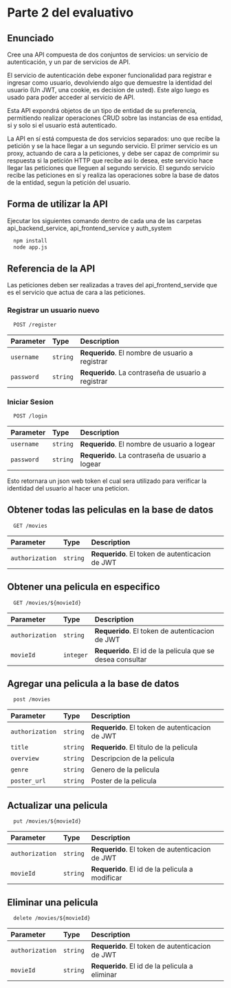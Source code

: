 
# Parte 2 del evaluativo

## Enunciado

Cree una API compuesta de dos conjuntos de servicios: un servicio de autenticación, y un par de servicios de API. 

El servicio de autenticación debe exponer funcionalidad para registrar e ingresar como usuario, devolviendo algo que demuestre la identidad del usuario (Un JWT, una cookie, es decision de usted). Este algo luego es usado para poder acceder al servicio de API. 

Esta API expondrá objetos de un tipo de entidad de su preferencia, permitiendo realizar operaciones CRUD sobre las instancias de esa entidad, si y solo si el usuario está autenticado. 

La API en sí está compuesta de dos servicios separados: uno que recibe la petición y se la hace llegar a un segundo servicio. El primer servicio es un proxy, actuando de cara a la peticiones, y debe ser capaz de comprimir su respuesta si la petición HTTP que recibe asi lo desea, este servicio hace llegar las peticiones que lleguen al segundo servicio. El segundo servicio recibe las peticiones en sí y realiza las operaciones sobre la base de datos de la entidad, segun la petición del usuario.



## Forma de utilizar la API

Ejecutar los siguientes comando dentro de cada una de las carpetas api_backend_service, api_frontend_service y auth_system

```bash
  npm install
  node app.js
```

## Referencia de la API

Las peticiones deben ser realizadas a traves del api_frontend_servide que es el servicio que actua de cara a las peticiones.

### Registrar un usuario nuevo

```http
  POST /register
```

| Parameter | Type     | Description                |
| :-------- | :------- | :------------------------- |
| `username` | `string` | **Requerido**. El nombre de usuario a registrar |
| `password` | `string` | **Requerido**. La contraseña de usuario a registrar |

### Iniciar Sesion

```http
  POST /login
```

| Parameter | Type     | Description                       |
| :-------- | :------- | :-------------------------------- |
| `username` | `string` | **Requerido**. El nombre de usuario a logear |
| `password` | `string` | **Requerido**. La contraseña de usuario a logear |

Esto retornara un json web token el cual sera utilizado para verificar la identidad del usuario al hacer una peticion.

## Obtener todas las peliculas en la base de datos

```http
  GET /movies
```

| Parameter | Type     | Description                       |
| :-------- | :------- | :-------------------------------- |
| `authorization` | `string` | **Requerido**. El token de autenticacion de JWT |

## Obtener una pelicula en especifico

```http
  GET /movies/${movieId}
```

| Parameter | Type     | Description                       |
| :-------- | :------- | :-------------------------------- |
| `authorization` | `string` | **Requerido**. El token de autenticacion de JWT |
| `movieId` | `integer` | **Requerido**. El id de la pelicula que se desea consultar |

## Agregar una pelicula a la base de datos

```http
  post /movies
```

| Parameter | Type     | Description                       |
| :-------- | :------- | :-------------------------------- |
| `authorization` | `string` | **Requerido**. El token de autenticacion de JWT |
| `title` | `string` | **Requerido**. El titulo de la pelicula |
| `overview` | `string` | Descripcion de la pelicula |
| `genre` | `string` | Genero de la pelicula |
| `poster_url` | `string` | Poster de la pelicula |

## Actualizar una pelicula

```http
  put /movies/${movieId}
```

| Parameter | Type     | Description                       |
| :-------- | :------- | :-------------------------------- |
| `authorization` | `string` | **Requerido**. El token de autenticacion de JWT |
| `movieId` | `string` | **Requerido**. El id de la pelicula a modificar |

## Eliminar una pelicula

```http
  delete /movies/${movieId}
```

| Parameter | Type     | Description                       |
| :-------- | :------- | :-------------------------------- |
| `authorization` | `string` | **Requerido**. El token de autenticacion de JWT |
| `movieId` | `string` | **Requerido**. El id de la pelicula a eliminar |

